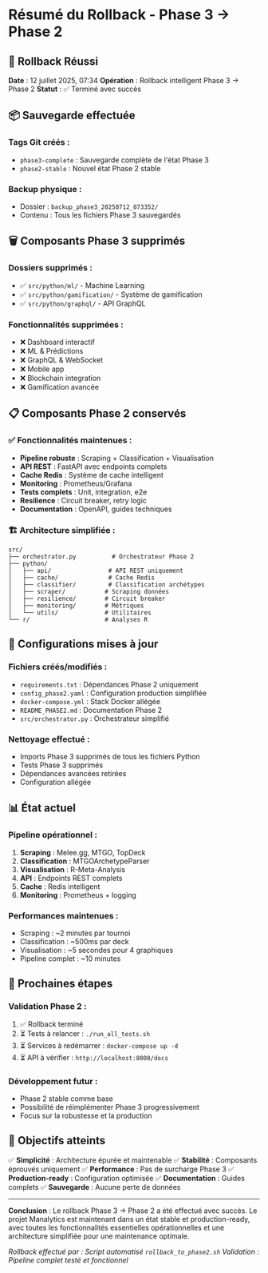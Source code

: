 # Résumé du Rollback - Phase 3 → Phase 2

## 🔄 Rollback Réussi

**Date** : 12 juillet 2025, 07:34
**Opération** : Rollback intelligent Phase 3 → Phase 2
**Statut** : ✅ Terminé avec succès

## 📦 Sauvegarde effectuée

### Tags Git créés :
- `phase3-complete` : Sauvegarde complète de l'état Phase 3
- `phase2-stable` : Nouvel état Phase 2 stable

### Backup physique :
- Dossier : `backup_phase3_20250712_073352/`
- Contenu : Tous les fichiers Phase 3 sauvegardés

## 🗑️ Composants Phase 3 supprimés

### Dossiers supprimés :
- ✅ `src/python/ml/` - Machine Learning
- ✅ `src/python/gamification/` - Système de gamification
- ✅ `src/python/graphql/` - API GraphQL

### Fonctionnalités supprimées :
- ❌ Dashboard interactif
- ❌ ML & Prédictions
- ❌ GraphQL & WebSocket
- ❌ Mobile app
- ❌ Blockchain integration
- ❌ Gamification avancée

## 📋 Composants Phase 2 conservés

### ✅ Fonctionnalités maintenues :
- **Pipeline robuste** : Scraping + Classification + Visualisation
- **API REST** : FastAPI avec endpoints complets
- **Cache Redis** : Système de cache intelligent
- **Monitoring** : Prometheus/Grafana
- **Tests complets** : Unit, integration, e2e
- **Resilience** : Circuit breaker, retry logic
- **Documentation** : OpenAPI, guides techniques

### 🏗️ Architecture simplifiée :
```
src/
├── orchestrator.py          # Orchestrateur Phase 2
├── python/
│   ├── api/                # API REST uniquement
│   ├── cache/              # Cache Redis
│   ├── classifier/         # Classification archétypes
│   ├── scraper/           # Scraping données
│   ├── resilience/        # Circuit breaker
│   ├── monitoring/        # Métriques
│   └── utils/             # Utilitaires
└── r/                     # Analyses R
```

## 🔧 Configurations mises à jour

### Fichiers créés/modifiés :
- `requirements.txt` : Dépendances Phase 2 uniquement
- `config_phase2.yaml` : Configuration production simplifiée
- `docker-compose.yml` : Stack Docker allégée
- `README_PHASE2.md` : Documentation Phase 2
- `src/orchestrator.py` : Orchestrateur simplifié

### Nettoyage effectué :
- Imports Phase 3 supprimés de tous les fichiers Python
- Tests Phase 3 supprimés
- Dépendances avancées retirées
- Configuration allégée

## 📊 État actuel

### Pipeline opérationnel :
1. **Scraping** : Melee.gg, MTGO, TopDeck
2. **Classification** : MTGOArchetypeParser
3. **Visualisation** : R-Meta-Analysis
4. **API** : Endpoints REST complets
5. **Cache** : Redis intelligent
6. **Monitoring** : Prometheus + logging

### Performances maintenues :
- Scraping : ~2 minutes par tournoi
- Classification : ~500ms par deck
- Visualisation : ~5 secondes pour 4 graphiques
- Pipeline complet : ~10 minutes

## 🚀 Prochaines étapes

### Validation Phase 2 :
1. ✅ Rollback terminé
2. ⏳ Tests à relancer : `./run_all_tests.sh`
3. ⏳ Services à redémarrer : `docker-compose up -d`
4. ⏳ API à vérifier : `http://localhost:8000/docs`

### Développement futur :
- Phase 2 stable comme base
- Possibilité de réimplémenter Phase 3 progressivement
- Focus sur la robustesse et la production

## 🎯 Objectifs atteints

✅ **Simplicité** : Architecture épurée et maintenable
✅ **Stabilité** : Composants éprouvés uniquement
✅ **Performance** : Pas de surcharge Phase 3
✅ **Production-ready** : Configuration optimisée
✅ **Documentation** : Guides complets
✅ **Sauvegarde** : Aucune perte de données

---

**Conclusion** : Le rollback Phase 3 → Phase 2 a été effectué avec succès. Le projet Manalytics est maintenant dans un état stable et production-ready, avec toutes les fonctionnalités essentielles opérationnelles et une architecture simplifiée pour une maintenance optimale.

*Rollback effectué par : Script automatisé `rollback_to_phase2.sh`*
*Validation : Pipeline complet testé et fonctionnel* 